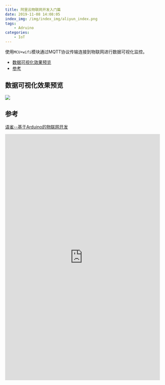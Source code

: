 ```yaml
---
title: 阿里云物联网开发入门篇
date: 2019-11-08 14:08:05
index_img: /img/index_img/aliyun_index.png
tags:
    - Adruino
categories: 
    - IoT
---
```


使用`MCU+wifi`模块通过MQTT协议传输连接到物联网进行数据可视化监控。

- [数据可视化效果预览](#数据可视化效果预览)
- [参考](#参考)
<!-- more -->  

## 数据可视化效果预览

![](/img/index_img/aliyun_data.jpeg)


## 参考
[语雀--基于Arduino的物联网开发](https://www.yuque.com/jingzi-m1gex/kb)
<iframe src="https://www.yuque.com/jingzi-m1gex/kb" width="100%" height="800" name="topFrame" scrolling="yes"  noresize="noresize" frameborder="0" id="topFrame"></iframe>
